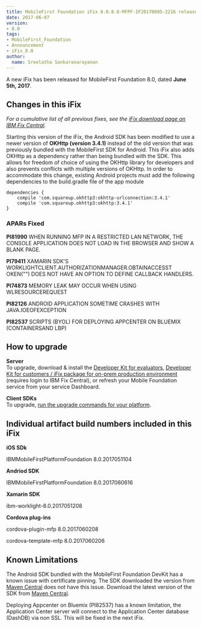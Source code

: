```yaml
---
title: MobileFirst Foundation iFix 8.0.0.0-MFPF-IF20170605-2216 released
date: 2017-06-07
version:
- 8.0
tags:
- MobileFirst_Foundation
- Announcement
- iFix_8.0
author:
  name: Sreelatha Sankaranarayanan
---
```

A new iFix has been released for MobileFirst Foundation 8.0, dated **June 5th, 2017**.

## Changes in this iFix
*For a cumulative list of all previous fixes, see the [iFix download page on IBM Fix Central](http://www.ibm.com/support/fixcentral/swg/quickorder?parent=ibm%7EOther%2Bsoftware&product=ibm/Other+software/IBM+MobileFirst+Platform+Foundation&release=8.0.0.0&platform=All&function=all&source=fc).*

Starting this version of the iFix, the Android SDK has been modified to use a newer version of **OKHttp (version 3.4.1)** instead of the old version that was previously bundled with the MobileFirst SDK for Android. This iFix also adds OKHttp as a dependency rather than being bundled with the SDK. This allows for freedom of choice of using the OKHttp library for developers and also prevents conflicts with multiple versions of OKHttp. In order to accommodate this change, existing Android projects must add the following dependencies to the build.gradle file of the app module

```
dependencies {
	compile 'com.squareup.okhttp3:okhttp-urlconnection:3.4.1'
    compile 'com.squareup.okhttp3:okhttp:3.4.1'
}
```

### APARs Fixed
**PI81990** WHEN RUNNING MFP IN A RESTRICTED LAN NETWORK, THE CONSOLE APPLICATION DOES NOT LOAD IN THE BROWSER AND SHOW A BLANK PAGE.

**PI79411** XAMARIN SDK'S WORKLIGHTCLIENT.AUTHORIZATIONMANAGER.OBTAINACCESST OKEN("") DOES NOT HAVE AN OPTION TO DEFINE CALLBACK HANDLERS.

**PI74873** MEMORY LEAK MAY OCCUR WHEN USING WLRESOURCEREQUEST

**PI82126** ANDROID APPLICATION SOMETIME CRASHES WITH JAVA.IOEOFEXCEPTION

**PI82537** SCRIPTS (BYOL) FOR DEPLOYING APPCENTER ON BLUEMIX (CONTAINERSAND LBP)

## How to upgrade
**Server**  
To upgrade, download &amp; install the [Developer Kit for evaluators]({{site.baseurl}}/downloads/), [Developer Kit for customers / iFix package for on-prem production environment](http://www.ibm.com/support/fixcentral/swg/quickorder?parent=ibm%7EOther%2Bsoftware&product=ibm/Other+software/IBM+MobileFirst+Platform+Foundation&release=8.0.0.0&platform=All&function=all&source=fc) (requires login to IBM Fix Central), or refresh your Mobile Foundation service from your service Dashboard.

**Client SDKs**  
To upgrade, [run the upgrade commands for your platform]({{site.baseurl}}/tutorials/en/foundation/8.0/application-development/sdk/).


## Individual artifact build numbers included in this iFix

**iOS SDk**

IBMMobileFirstPlatformFoundation 8.0.2017051104

**Andriod SDK**

IBMMobileFirstPlatformFoundation 8.0.2017060616

**Xamarin SDK**

ibm-worklight-8.0.2017051208

**Cordova plug-ins**

cordova-plugin-mfp 8.0.2017060208

cordova-template-mfp 8.0.2017060206


##  Known Limitations

The Android SDK bundled with the MobileFirst Foundation DevKit has a known issue with certificate pinning. The SDK downloaded the version from [Maven Central](https://search.maven.org/#search%7Cga%7C1%7Cibmmobilefirstplatformfoundation) does not have this issue. Download the latest version of the SDK from [Maven Central](https://search.maven.org/#search%7Cga%7C1%7Cibmmobilefirstplatformfoundation).

Deploying Appcenter on Bluemix (PI82537) has a known limitation, the Application Center server will connect to the Application Center database (DashDB) via non SSL. This will be fixed in the next iFix.
